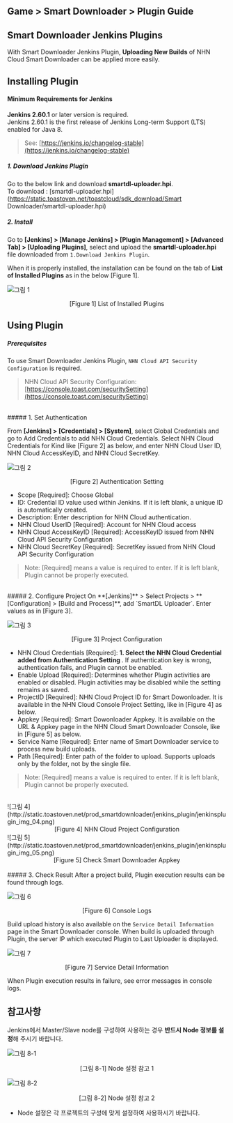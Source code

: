 ## Game > Smart Downloader > Plugin Guide 

## Smart Downloader Jenkins Plugins
With Smart Downloader Jenkins Plugin, **Uploading New Builds** of NHN Cloud Smart Downloader can be applied more easily.    

## Installing Plugin 

#### Minimum Requirements for Jenkins 

**Jenkins 2.60.1** or later version is required.  
Jenkins 2.60.1 is the first release of Jenkins Long-term Support (LTS) enabled for Java 8. 

> See: [https://jenkins.io/changelog-stable](https://jenkins.io/changelog-stable)

##### 1. Download Jenkins Plugin
Go to the below link and download **smartdl-uploader.hpi**.  
To download : [smartdl-uploader.hpi](https://static.toastoven.net/toastcloud/sdk_download/Smart Downloader/smartdl-uploader.hpi)

##### 2. Install 
Go to **[Jenkins] > [Manage Jenkins] > [Plugin Management] > [Advanced Tab] > [Uploading Plugins]**, select and upload the **smartdl-uploader.hpi** file downloaded from  `1.Download Jenkins Plugin`.

When it is properly installed, the installation can be found on the tab of **List of Installed Plugins** as in the below [Figure 1]. 

![그림 1](http://static.toastoven.net/prod_smartdownloader/jenkins_plugin/jenkinsplugin_img_01.png)
<center> [Figure 1] List of Installed Plugins </center>

## Using Plugin 

##### Prerequisites 
To use Smart Downloader Jenkins Plugin,  `NHN Cloud API Security Configuration` is required.
> NHN Cloud API Security Configuration: [https://console.toast.com/securitySetting](https://console.toast.com/securitySetting)

<br>
##### 1. Set Authentication 

From **[Jenkins] > [Credentials] > [System]**, select  Global Credentials and go to Add Credentials to add NHN Cloud Credentials. 
Select NHN Cloud Credentials for Kind like [Figure 2] as below, and enter NHN Cloud User ID, NHN Cloud AccessKeyID, and NHN Cloud SecretKey.  

![그림 2](http://static.toastoven.net/prod_smartdownloader/jenkins_plugin/jenkinsplugin_img_02.png)
<center>[Figure 2] Authentication Setting </center>

* Scope [Required]: Choose Global 
* ID: Credential ID value used within Jenkins. If it is left blank, a unique ID is automatically created. 
* Description: Enter description for NHN Cloud authentication. 
* NHN Cloud UserID [Required]: Account for NHN Cloud access 
* NHN Cloud AccessKeyID [Required]: AccessKeyID issued from NHN Cloud API Security Configuration
* NHN Cloud SecretKey [Required]: SecretKey issued from NHN Cloud API Security Configuration

> Note: [Required] means a value is required to enter. If it is left blank, Plugin cannot be properly executed. 

<br>
##### 2. Configure Project  
On **[Jenkins]** > Select Projects > **[Configuration] > [Build and Process]**, add `SmartDL Uploader`.
Enter values as in [Figure 3]. 

![그림 3](http://static.toastoven.net/prod_smartdownloader/jenkins_plugin/jenkinsplugin_img_03.png)
<center> [Figure 3] Project Configuration </center>

* NHN Cloud Credentials [Required]: <b> 1. Select the NHN Cloud Credential added from Authentication Setting </b>. If authentication key is wrong, authentication fails, and Plugin cannot be enabled. 
* Enable Upload [Required]: Determines whether Plugin activities are enabled or disabled. Plugin activities may be disabled while the setting remains as saved. 
* ProjectID [Required]: NHN Cloud Project ID for Smart Dowonloader. It is available in the NHN Cloud Console Project Setting, like in [Figure 4] as below.   
* Appkey [Required]: Smart Dowonloader Appkey. It is available on the URL & Appkey page in the NHN Cloud Smart Downloader Console, like in [Figure 5] as below. 
* Service Name [Required]: Enter name of Smart Downloader service to process new build uploads. 
* Path [Required]: Enter path of the folder to upload. Supports uploads only by the folder, not by the single file.

> Note: [Required] means a value is required to enter. If it is left blank, Plugin cannot be properly executed.

<br>
![그림 4](http://static.toastoven.net/prod_smartdownloader/jenkins_plugin/jenkinsplugin_img_04.png)
<center> [Figure 4] NHN Cloud Project Configuration </center>
![그림 5](http://static.toastoven.net/prod_smartdownloader/jenkins_plugin/jenkinsplugin_img_05.png)
<center> [Figure 5] Check Smart Downloader Appkey </center>

<br>
##### 3. Check Result 
After a project build, Plugin execution results can be found through logs.  

![그림 6](http://static.toastoven.net/prod_smartdownloader/jenkins_plugin/jenkinsplugin_img_06.png)
<center> [Figure 6] Console Logs </center>

Build upload history is also available on the `Service Detail Information` page in the Smart Downloader console. 
When build is uploaded through Plugin, the server IP which executed Plugin to Last Uploader is displayed. 

![그림 7](http://static.toastoven.net/prod_smartdownloader/jenkins_plugin/jenkinsplugin_img_07.png)
<center> [Figure 7] Service Detail Information </center>

When Plugin execution results in failure, see error messages in console logs.  

## 참고사항
Jenkins에서 Master/Slave node를 구성하여 사용하는 경우 **반드시 Node 정보를 설정**해 주시기 바랍니다.

![그림 8-1](http://static.toastoven.net/prod_smartdownloader/jenkins_plugin/jenkinsplugin_img_08_1.png)
<center>[그림 8-1] Node 설정 참고 1 </center>

![그림 8-2](http://static.toastoven.net/prod_smartdownloader/jenkins_plugin/jenkinsplugin_img_08_2.png)
<center>[그림 8-2] Node 설정 참고 2 </center>

* Node 설정은 각 프로젝트의 구성에 맞게 설정하여 사용하시기 바랍니다.

